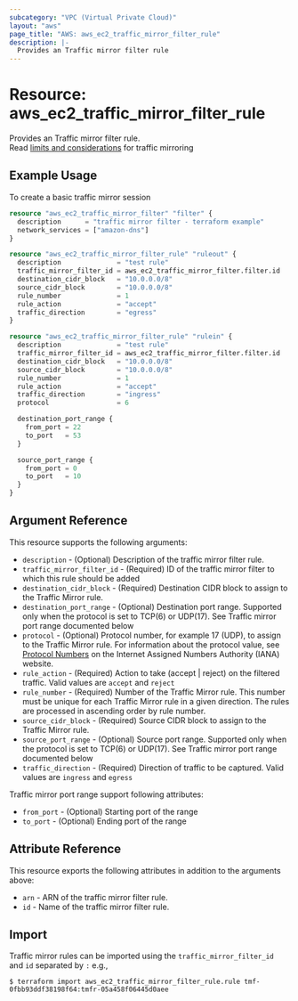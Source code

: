 ```yaml
---
subcategory: "VPC (Virtual Private Cloud)"
layout: "aws"
page_title: "AWS: aws_ec2_traffic_mirror_filter_rule"
description: |-
  Provides an Traffic mirror filter rule
---
```


# Resource: aws_ec2_traffic_mirror_filter_rule

Provides an Traffic mirror filter rule.  
Read [limits and considerations](https://docs.aws.amazon.com/vpc/latest/mirroring/traffic-mirroring-considerations.html) for traffic mirroring

## Example Usage

To create a basic traffic mirror session

```terraform
resource "aws_ec2_traffic_mirror_filter" "filter" {
  description      = "traffic mirror filter - terraform example"
  network_services = ["amazon-dns"]
}

resource "aws_ec2_traffic_mirror_filter_rule" "ruleout" {
  description              = "test rule"
  traffic_mirror_filter_id = aws_ec2_traffic_mirror_filter.filter.id
  destination_cidr_block   = "10.0.0.0/8"
  source_cidr_block        = "10.0.0.0/8"
  rule_number              = 1
  rule_action              = "accept"
  traffic_direction        = "egress"
}

resource "aws_ec2_traffic_mirror_filter_rule" "rulein" {
  description              = "test rule"
  traffic_mirror_filter_id = aws_ec2_traffic_mirror_filter.filter.id
  destination_cidr_block   = "10.0.0.0/8"
  source_cidr_block        = "10.0.0.0/8"
  rule_number              = 1
  rule_action              = "accept"
  traffic_direction        = "ingress"
  protocol                 = 6

  destination_port_range {
    from_port = 22
    to_port   = 53
  }

  source_port_range {
    from_port = 0
    to_port   = 10
  }
}
```

## Argument Reference

This resource supports the following arguments:

* `description` - (Optional) Description of the traffic mirror filter rule.
* `traffic_mirror_filter_id`  - (Required) ID of the traffic mirror filter to which this rule should be added
* `destination_cidr_block` - (Required) Destination CIDR block to assign to the Traffic Mirror rule.
* `destination_port_range` - (Optional) Destination port range. Supported only when the protocol is set to TCP(6) or UDP(17). See Traffic mirror port range documented below
* `protocol` - (Optional) Protocol number, for example 17 (UDP), to assign to the Traffic Mirror rule. For information about the protocol value, see [Protocol Numbers](https://www.iana.org/assignments/protocol-numbers/protocol-numbers.xhtml) on the Internet Assigned Numbers Authority (IANA) website.
* `rule_action` - (Required) Action to take (accept | reject) on the filtered traffic. Valid values are `accept` and `reject`
* `rule_number` - (Required) Number of the Traffic Mirror rule. This number must be unique for each Traffic Mirror rule in a given direction. The rules are processed in ascending order by rule number.
* `source_cidr_block` - (Required) Source CIDR block to assign to the Traffic Mirror rule.
* `source_port_range` - (Optional) Source port range. Supported only when the protocol is set to TCP(6) or UDP(17). See Traffic mirror port range documented below
* `traffic_direction` - (Required) Direction of traffic to be captured. Valid values are `ingress` and `egress`

Traffic mirror port range support following attributes:

* `from_port` - (Optional) Starting port of the range
* `to_port` - (Optional) Ending port of the range

## Attribute Reference

This resource exports the following attributes in addition to the arguments above:

* `arn` - ARN of the traffic mirror filter rule.
* `id` - Name of the traffic mirror filter rule.

## Import

Traffic mirror rules can be imported using the `traffic_mirror_filter_id` and `id` separated by `:` e.g.,

```
$ terraform import aws_ec2_traffic_mirror_filter_rule.rule tmf-0fbb93ddf38198f64:tmfr-05a458f06445d0aee
```
